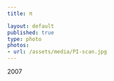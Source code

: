 ```yaml
---
title: π

layout: default
published: true
type: photo
photos:
- url: /assets/media/PI-scan.jpg
---
```


2007
<!-- more -->